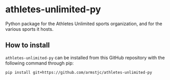# athletes-unlimited-py

Python package for the Athletes Unlimited sports organization, and for the various sports it hosts.

## How to install

`athletes-unlimited-py` can be installed from this GitHub repository with the following command through pip:

```
pip install git+https://github.com/armstjc/athletes-unlimited-py
```
